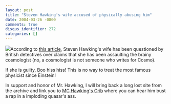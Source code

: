 ```yaml
---
layout: post
title: "Steven Hawking's wife accused of physically abusing him"
date: 2004-03-26 -0800
comments: true
disqus_identifier: 272
categories: []
---
```

![](/images/steven_hawking.jpg)According to [this
article](http://news.com.au/common/story_page/0,4057,9075388%5E13780,00.html),
Steven Hawking's wife has been questioned by British detectives over
claims that she has been assaulting the brainy cosmologist (no, a
cosmologist is not someone who writes for Cosmo).

If she is guilty, Boo hiss hiss! This is no way to treat the most famous
physicist since Einstein!

In support and honor of Mr. Hawking, I will bring back a long lost site
from the archive and link you to [MC Hawking's
Crib](http://www.mchawking.com/) where you can hear him bust a rap in a
imploding quasar's ass.

